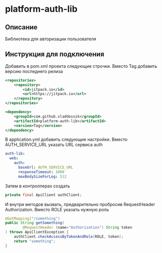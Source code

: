 # platform-auth-lib

## Описание
Библиотека для авторизации пользователя

## Инструкция для подключения
Добавить в pom.xml проекта следующие строчки. Вместо Tag добавить версию последнего релиза
``` xml
<repositories>
    <repository>
        <id>jitpack.io</id>
        <url>https://jitpack.io</url>
    </repository>
</repositories>
```
``` xml
<dependency>
    <groupId>com.github.vladdossik</groupId>
    <artifactId>platform-auth-lib</artifactId>
    <version>Tag</version>
</dependency>
```

В application.yml добавить следующие настройки. Вместо AUTH_SERVICE_URL указать URL сервиса auth
``` yml
auth-lib:
  web:
    auth:
      baseUrl: AUTH_SERVICE_URL
      responseTimeout: 1000
      maxBodySizeForLog: 512
```
Затем в контроллерах создать
``` java
private final ApiClient authClient;
```
И внутри методов вызвать, предварительно пробросив RequestHeader Authorization. Вместо ROLE указать нужную роль 
``` java
@GetMapping("/something")
public String getSomething(
        @RequestHeader (name="Authorization") String token
) throws ApiClientException {
    authClient.checkAccessByTokenAndRole(ROLE, token);
    return "something";
}
```